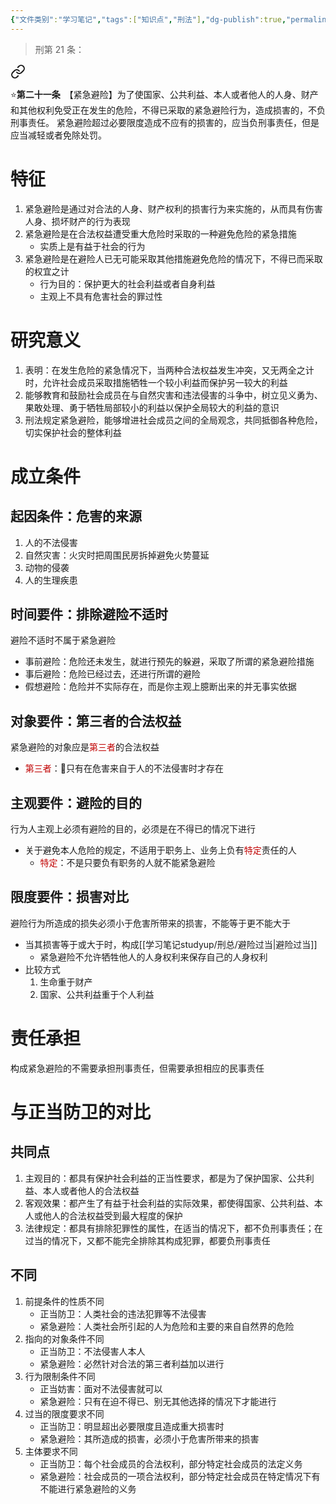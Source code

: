 ```yaml
---
{"文件类别":"学习笔记","tags":["知识点","刑法"],"dg-publish":true,"permalink":"/学习笔记studyup/刑总/刑法紧急避险/","dgPassFrontmatter":true,"created":"2024-12-01T20:58:52.876+08:00","updated":"2024-12-01T20:59:14.620+08:00"}
---
```



>刑第 21 条：
<div class="transclusion internal-embed is-loaded"><a class="markdown-embed-link" href="/////#t21" aria-label="Open link"><svg xmlns="http://www.w3.org/2000/svg" width="24" height="24" viewBox="0 0 24 24" fill="none" stroke="currentColor" stroke-width="2" stroke-linecap="round" stroke-linejoin="round" class="svg-icon lucide-link"><path d="M10 13a5 5 0 0 0 7.54.54l3-3a5 5 0 0 0-7.07-7.07l-1.72 1.71"></path><path d="M14 11a5 5 0 0 0-7.54-.54l-3 3a5 5 0 0 0 7.07 7.07l1.71-1.71"></path></svg></a><div class="markdown-embed">



⭐**第二十一条**　【紧急避险】为了使国家、公共利益、本人或者他人的人身、财产和其他权利免受正在发生的危险，不得已采取的紧急避险行为，造成损害的，不负刑事责任。
紧急避险超过必要限度造成不应有的损害的，应当负刑事责任，但是应当减轻或者免除处罚。 

</div></div>

# 特征
1. 紧急避险是通过对合法的人身、财产权利的损害行为来实施的，从而具有伤害人身、损坏财产的行为表现
2. 紧急避险是在合法权益遭受重大危险时采取的一种避免危险的紧急措施
	- 实质上是有益于社会的行为
3. 紧急避险是在避险人已无可能采取其他措施避免危险的情况下，不得已而采取的权宜之计
	- 行为目的：保护更大的社会利益或者自身利益
	- 主观上不具有危害社会的罪过性
# 研究意义
1. 表明：在发生危险的紧急情况下，当两种合法权益发生冲突，又无两全之计时，允许社会成员采取措施牺牲一个较小利益而保护另一较大的利益
2. 能够教育和鼓励社会成员在与自然灾害和违法侵害的斗争中，树立见义勇为、果敢处理、勇于牺牲局部较小的利益以保护全局较大的利益的意识
3. 刑法规定紧急避险，能够增进社会成员之间的全局观念，共同抵御各种危险，切实保护社会的整体利益
# 成立条件
## 起因条件：危害的来源
1. 人的不法侵害
2. 自然灾害：火灾时把周围民房拆掉避免火势蔓延
3. 动物的侵袭
4. 人的生理疾患
## 时间要件：排除避险不适时
避险不适时不属于紧急避险
- 事前避险：危险还未发生，就进行预先的躲避，采取了所谓的紧急避险措施
- 事后避险：危险已经过去，还进行所谓的避险
- 假想避险：危险并不实际存在，而是你主观上臆断出来的并无事实依据
## 对象要件：第三者的合法权益
紧急避险的对象应是<font color="#c00000">第三者</font>的合法权益
- <font color="#c00000">第三者</font>：🧵只有在危害来自于人的不法侵害时才存在
## 主观要件：避险的目的
行为人主观上必须有避险的目的，必须是在不得已的情况下进行
- 关于避免本人危险的规定，不适用于职务上、业务上负有<font color="#c00000">特定</font>责任的人
	- <font color="#c00000">特定</font>：不是只要负有职务的人就不能紧急避险
## 限度要件：损害对比
避险行为所造成的损失必须小于危害所带来的损害，不能等于更不能大于
- 当其损害等于或大于时，构成[[学习笔记studyup/刑总/避险过当\|避险过当]]
	- 紧急避险不允许牺牲他人的人身权利来保存自己的人身权利
- 比较方式
	1. 生命重于财产
	2. 国家、公共利益重于个人利益
# 责任承担
构成紧急避险的不需要承担刑事责任，但需要承担相应的民事责任
# 与正当防卫的对比
## 共同点
1. 主观目的：都具有保护社会利益的正当性要求，都是为了保护国家、公共利益、本人或者他人的合法权益
2. 客观效果：都产生了有益于社会利益的实际效果，都使得国家、公共利益、本人或他人的合法权益受到最大程度的保护
3. 法律规定：都具有排除犯罪性的属性，在适当的情况下，都不负刑事责任；在过当的情况下，又都不能完全排除其构成犯罪，都要负刑事责任
## 不同
1. 前提条件的性质不同
	- 正当防卫：人类社会的违法犯罪等不法侵害
	- 紧急避险：人类社会所引起的人为危险和主要的来自自然界的危险
2. 指向的对象条件不同
	- 正当防卫：不法侵害人本人
	- 紧急避险：必然针对合法的第三者利益加以进行
3. 行为限制条件不同
	- 正当妨害：面对不法侵害就可以
	- 紧急避险：只有在迫不得已、别无其他选择的情况下才能进行
4. 过当的限度要求不同
	- 正当防卫：明显超出必要限度且造成重大损害时
	- 紧急避险：其所造成的损害，必须小于危害所带来的损害
5. 主体要求不同
	- 正当防卫：每个社会成员的合法权利，部分特定社会成员的法定义务
	- 紧急避险：社会成员的一项合法权利，部分特定社会成员在特定情况下有不能进行紧急避险的义务